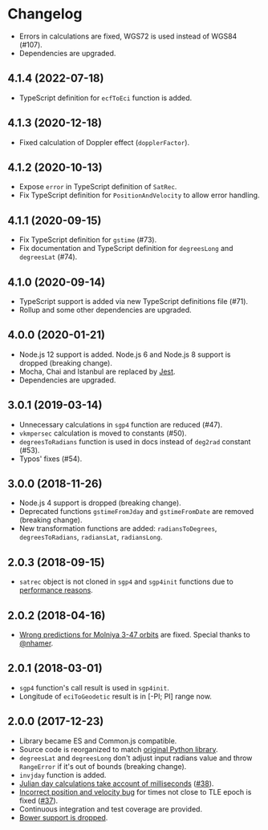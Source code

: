 # Changelog

- Errors in calculations are fixed, WGS72 is used instead of WGS84 (#107).
- Dependencies are upgraded.

## 4.1.4 (2022-07-18)

- TypeScript definition for `ecfToEci` function is added. 

## 4.1.3 (2020-12-18)

- Fixed calculation of Doppler effect (`dopplerFactor`).

## 4.1.2 (2020-10-13)

- Expose `error` in TypeScript definition of `SatRec`.
- Fix TypeScript definition for `PositionAndVelocity` to allow error handling.

## 4.1.1 (2020-09-15)

- Fix TypeScript definition for `gstime` (#73).
- Fix documentation and TypeScript definition for `degreesLong` and `degreesLat` (#74).

## 4.1.0 (2020-09-14)

- TypeScript support is added via new TypeScript definitions file (#71).
- Rollup and some other dependencies are upgraded.

## 4.0.0 (2020-01-21)

- Node.js 12 support is added. Node.js 6 and Node.js 8 support is dropped (breaking change).
- Mocha, Chai and Istanbul are replaced by [Jest](https://jestjs.io/).
- Dependencies are upgraded.

## 3.0.1 (2019-03-14)

- Unnecessary calculations in `sgp4` function are reduced (#47).
- `vkmpersec` calculation is moved to constants (#50).
- `degreesToRadians` function is used in docs instead of `deg2rad` constant (#53).
- Typos' fixes (#54).

## 3.0.0 (2018-11-26)

- Node.js 4 support is dropped (breaking change).
- Deprecated functions `gstimeFromJday` and `gstimeFromDate` are removed (breaking change).
- New transformation functions are added: `radiansToDegrees`, `degreesToRadians`, `radiansLat`, `radiansLong`.

## 2.0.3 (2018-09-15)

- `satrec` object is not cloned in `sgp4` and `sgp4init` functions due to [performance reasons](https://github.com/shashwatak/satellite-js/issues/45).

## 2.0.2 (2018-04-16)

- [Wrong predictions for Molniya 3-47 orbits](https://github.com/shashwatak/satellite-js/issues/43) are fixed. Special thanks to [@nhamer](https://github.com/nhamer).

## 2.0.1 (2018-03-01)

- `sgp4` function's call result is used in `sgp4init`.
- Longitude of `eciToGeodetic` result is in [-PI; PI] range now.

## 2.0.0 (2017-12-23)

- Library became ES and Common.js compatible.
- Source code is reorganized to match [original Python library](https://pypi.python.org/pypi/sgp4/).
- `degreesLat` and `degreesLong` don't adjust input radians value and throw `RangeError` if it's out of bounds (breaking change).
- `invjday` function is added.
- [Julian day calculations take account of milliseconds](https://github.com/shashwatak/satellite-js/issues/31)
([#38](https://github.com/shashwatak/satellite-js/pull/38)).
- [Incorrect position and velocity bug](https://github.com/shashwatak/satellite-js/issues/26) for times not close to TLE epoch is fixed ([#37](https://github.com/shashwatak/satellite-js/pull/37)).
- Continuous integration and test coverage are provided.
- [Bower support is dropped](https://github.com/shashwatak/satellite-js/issues/40).
